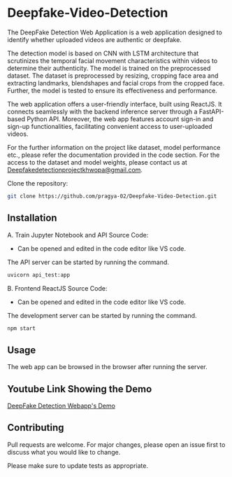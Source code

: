 # Deepfake-Video-Detection
The DeepFake Detection Web Application is a web application designed to identify whether uploaded videos are authentic or deepfake. 

The detection model is based on CNN with LSTM architecture that scrutinizes the temporal facial movement characteristics within videos to determine their authenticity. The model is trained on the preprocessed dataset. The dataset is preprocessed by resizing, cropping face area and extracting landmarks, blendshapes and facial crops from the cropped face. Further, the model is tested to ensure its effectiveness and performance.

The web application offers a user-friendly interface, built using ReactJS. It connects seamlessly with the backend inference server through a FastAPI-based Python API. Moreover, the web app features account sign-in and sign-up functionalities, facilitating convenient access to user-uploaded videos.

For the further information on the project like dataset, model performance etc., please refer the documentation provided in the code section.
For the access to the dataset and model weights, please contact us at [Deepfakedetectionprojectkhwopa@gmail.com](mailto:deepfakedetectionprojectkhwopa@gmail.com).

Clone the repository:
```bash
git clone https://github.com/pragya-02/Deepfake-Video-Detection.git
```

## Installation
A. Train Jupyter Notebook and API Source Code:
 - Can be opened and edited in the code editor like VS code.

 The API server can be started by running the command.
```bash
uvicorn api_test:app
```
     
B. Frontend ReactJS Source Code:
- Can be opened and edited in the code editor like VS code.

The development server can be started by running the command.
```bash
npm start
```


## Usage

The web app can be browsed in the browser after running the server.

## Youtube Link Showing the Demo
[DeepFake Detection Webapp's Demo](https://www.youtube.com/embed/Tgo_5fGszJQ)  


## Contributing

Pull requests are welcome. For major changes, please open an issue first
to discuss what you would like to change.

Please make sure to update tests as appropriate.
